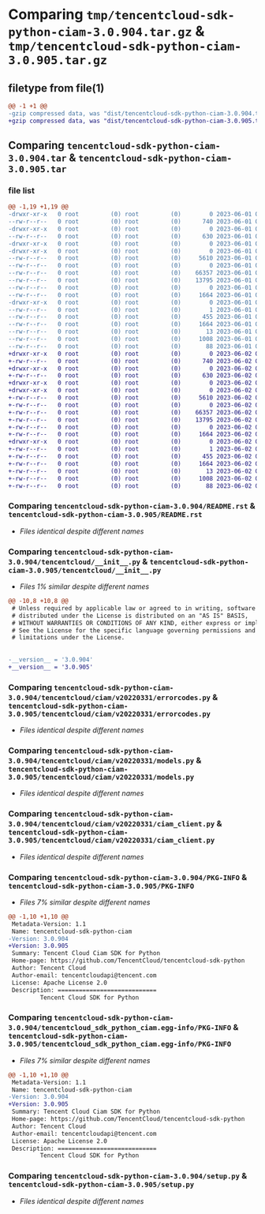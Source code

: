 # Comparing `tmp/tencentcloud-sdk-python-ciam-3.0.904.tar.gz` & `tmp/tencentcloud-sdk-python-ciam-3.0.905.tar.gz`

## filetype from file(1)

```diff
@@ -1 +1 @@
-gzip compressed data, was "dist/tencentcloud-sdk-python-ciam-3.0.904.tar", last modified: Thu Jun  1 02:29:41 2023, max compression
+gzip compressed data, was "dist/tencentcloud-sdk-python-ciam-3.0.905.tar", last modified: Fri Jun  2 00:23:47 2023, max compression
```

## Comparing `tencentcloud-sdk-python-ciam-3.0.904.tar` & `tencentcloud-sdk-python-ciam-3.0.905.tar`

### file list

```diff
@@ -1,19 +1,19 @@
-drwxr-xr-x   0 root         (0) root         (0)        0 2023-06-01 02:29:41.000000 tencentcloud-sdk-python-ciam-3.0.904/
--rw-r--r--   0 root         (0) root         (0)      740 2023-06-01 02:29:41.000000 tencentcloud-sdk-python-ciam-3.0.904/README.rst
-drwxr-xr-x   0 root         (0) root         (0)        0 2023-06-01 02:29:41.000000 tencentcloud-sdk-python-ciam-3.0.904/tencentcloud/
--rw-r--r--   0 root         (0) root         (0)      630 2023-06-01 02:29:41.000000 tencentcloud-sdk-python-ciam-3.0.904/tencentcloud/__init__.py
-drwxr-xr-x   0 root         (0) root         (0)        0 2023-06-01 02:29:41.000000 tencentcloud-sdk-python-ciam-3.0.904/tencentcloud/ciam/
-drwxr-xr-x   0 root         (0) root         (0)        0 2023-06-01 02:29:41.000000 tencentcloud-sdk-python-ciam-3.0.904/tencentcloud/ciam/v20220331/
--rw-r--r--   0 root         (0) root         (0)     5610 2023-06-01 02:29:41.000000 tencentcloud-sdk-python-ciam-3.0.904/tencentcloud/ciam/v20220331/errorcodes.py
--rw-r--r--   0 root         (0) root         (0)        0 2023-06-01 02:29:41.000000 tencentcloud-sdk-python-ciam-3.0.904/tencentcloud/ciam/v20220331/__init__.py
--rw-r--r--   0 root         (0) root         (0)    66357 2023-06-01 02:29:41.000000 tencentcloud-sdk-python-ciam-3.0.904/tencentcloud/ciam/v20220331/models.py
--rw-r--r--   0 root         (0) root         (0)    13795 2023-06-01 02:29:41.000000 tencentcloud-sdk-python-ciam-3.0.904/tencentcloud/ciam/v20220331/ciam_client.py
--rw-r--r--   0 root         (0) root         (0)        0 2023-06-01 02:29:41.000000 tencentcloud-sdk-python-ciam-3.0.904/tencentcloud/ciam/__init__.py
--rw-r--r--   0 root         (0) root         (0)     1664 2023-06-01 02:29:41.000000 tencentcloud-sdk-python-ciam-3.0.904/PKG-INFO
-drwxr-xr-x   0 root         (0) root         (0)        0 2023-06-01 02:29:41.000000 tencentcloud-sdk-python-ciam-3.0.904/tencentcloud_sdk_python_ciam.egg-info/
--rw-r--r--   0 root         (0) root         (0)        1 2023-06-01 02:29:41.000000 tencentcloud-sdk-python-ciam-3.0.904/tencentcloud_sdk_python_ciam.egg-info/dependency_links.txt
--rw-r--r--   0 root         (0) root         (0)      455 2023-06-01 02:29:41.000000 tencentcloud-sdk-python-ciam-3.0.904/tencentcloud_sdk_python_ciam.egg-info/SOURCES.txt
--rw-r--r--   0 root         (0) root         (0)     1664 2023-06-01 02:29:41.000000 tencentcloud-sdk-python-ciam-3.0.904/tencentcloud_sdk_python_ciam.egg-info/PKG-INFO
--rw-r--r--   0 root         (0) root         (0)       13 2023-06-01 02:29:41.000000 tencentcloud-sdk-python-ciam-3.0.904/tencentcloud_sdk_python_ciam.egg-info/top_level.txt
--rw-r--r--   0 root         (0) root         (0)     1008 2023-06-01 02:29:41.000000 tencentcloud-sdk-python-ciam-3.0.904/setup.py
--rw-r--r--   0 root         (0) root         (0)       88 2023-06-01 02:29:41.000000 tencentcloud-sdk-python-ciam-3.0.904/setup.cfg
+drwxr-xr-x   0 root         (0) root         (0)        0 2023-06-02 00:23:47.000000 tencentcloud-sdk-python-ciam-3.0.905/
+-rw-r--r--   0 root         (0) root         (0)      740 2023-06-02 00:23:47.000000 tencentcloud-sdk-python-ciam-3.0.905/README.rst
+drwxr-xr-x   0 root         (0) root         (0)        0 2023-06-02 00:23:47.000000 tencentcloud-sdk-python-ciam-3.0.905/tencentcloud/
+-rw-r--r--   0 root         (0) root         (0)      630 2023-06-02 00:23:47.000000 tencentcloud-sdk-python-ciam-3.0.905/tencentcloud/__init__.py
+drwxr-xr-x   0 root         (0) root         (0)        0 2023-06-02 00:23:47.000000 tencentcloud-sdk-python-ciam-3.0.905/tencentcloud/ciam/
+drwxr-xr-x   0 root         (0) root         (0)        0 2023-06-02 00:23:47.000000 tencentcloud-sdk-python-ciam-3.0.905/tencentcloud/ciam/v20220331/
+-rw-r--r--   0 root         (0) root         (0)     5610 2023-06-02 00:23:47.000000 tencentcloud-sdk-python-ciam-3.0.905/tencentcloud/ciam/v20220331/errorcodes.py
+-rw-r--r--   0 root         (0) root         (0)        0 2023-06-02 00:23:47.000000 tencentcloud-sdk-python-ciam-3.0.905/tencentcloud/ciam/v20220331/__init__.py
+-rw-r--r--   0 root         (0) root         (0)    66357 2023-06-02 00:23:47.000000 tencentcloud-sdk-python-ciam-3.0.905/tencentcloud/ciam/v20220331/models.py
+-rw-r--r--   0 root         (0) root         (0)    13795 2023-06-02 00:23:47.000000 tencentcloud-sdk-python-ciam-3.0.905/tencentcloud/ciam/v20220331/ciam_client.py
+-rw-r--r--   0 root         (0) root         (0)        0 2023-06-02 00:23:47.000000 tencentcloud-sdk-python-ciam-3.0.905/tencentcloud/ciam/__init__.py
+-rw-r--r--   0 root         (0) root         (0)     1664 2023-06-02 00:23:47.000000 tencentcloud-sdk-python-ciam-3.0.905/PKG-INFO
+drwxr-xr-x   0 root         (0) root         (0)        0 2023-06-02 00:23:47.000000 tencentcloud-sdk-python-ciam-3.0.905/tencentcloud_sdk_python_ciam.egg-info/
+-rw-r--r--   0 root         (0) root         (0)        1 2023-06-02 00:23:47.000000 tencentcloud-sdk-python-ciam-3.0.905/tencentcloud_sdk_python_ciam.egg-info/dependency_links.txt
+-rw-r--r--   0 root         (0) root         (0)      455 2023-06-02 00:23:47.000000 tencentcloud-sdk-python-ciam-3.0.905/tencentcloud_sdk_python_ciam.egg-info/SOURCES.txt
+-rw-r--r--   0 root         (0) root         (0)     1664 2023-06-02 00:23:47.000000 tencentcloud-sdk-python-ciam-3.0.905/tencentcloud_sdk_python_ciam.egg-info/PKG-INFO
+-rw-r--r--   0 root         (0) root         (0)       13 2023-06-02 00:23:47.000000 tencentcloud-sdk-python-ciam-3.0.905/tencentcloud_sdk_python_ciam.egg-info/top_level.txt
+-rw-r--r--   0 root         (0) root         (0)     1008 2023-06-02 00:23:47.000000 tencentcloud-sdk-python-ciam-3.0.905/setup.py
+-rw-r--r--   0 root         (0) root         (0)       88 2023-06-02 00:23:47.000000 tencentcloud-sdk-python-ciam-3.0.905/setup.cfg
```

### Comparing `tencentcloud-sdk-python-ciam-3.0.904/README.rst` & `tencentcloud-sdk-python-ciam-3.0.905/README.rst`

 * *Files identical despite different names*

### Comparing `tencentcloud-sdk-python-ciam-3.0.904/tencentcloud/__init__.py` & `tencentcloud-sdk-python-ciam-3.0.905/tencentcloud/__init__.py`

 * *Files 1% similar despite different names*

```diff
@@ -10,8 +10,8 @@
 # Unless required by applicable law or agreed to in writing, software
 # distributed under the License is distributed on an "AS IS" BASIS,
 # WITHOUT WARRANTIES OR CONDITIONS OF ANY KIND, either express or implied.
 # See the License for the specific language governing permissions and
 # limitations under the License.
 
 
-__version__ = '3.0.904'
+__version__ = '3.0.905'
```

### Comparing `tencentcloud-sdk-python-ciam-3.0.904/tencentcloud/ciam/v20220331/errorcodes.py` & `tencentcloud-sdk-python-ciam-3.0.905/tencentcloud/ciam/v20220331/errorcodes.py`

 * *Files identical despite different names*

### Comparing `tencentcloud-sdk-python-ciam-3.0.904/tencentcloud/ciam/v20220331/models.py` & `tencentcloud-sdk-python-ciam-3.0.905/tencentcloud/ciam/v20220331/models.py`

 * *Files identical despite different names*

### Comparing `tencentcloud-sdk-python-ciam-3.0.904/tencentcloud/ciam/v20220331/ciam_client.py` & `tencentcloud-sdk-python-ciam-3.0.905/tencentcloud/ciam/v20220331/ciam_client.py`

 * *Files identical despite different names*

### Comparing `tencentcloud-sdk-python-ciam-3.0.904/PKG-INFO` & `tencentcloud-sdk-python-ciam-3.0.905/PKG-INFO`

 * *Files 7% similar despite different names*

```diff
@@ -1,10 +1,10 @@
 Metadata-Version: 1.1
 Name: tencentcloud-sdk-python-ciam
-Version: 3.0.904
+Version: 3.0.905
 Summary: Tencent Cloud Ciam SDK for Python
 Home-page: https://github.com/TencentCloud/tencentcloud-sdk-python
 Author: Tencent Cloud
 Author-email: tencentcloudapi@tencent.com
 License: Apache License 2.0
 Description: ============================
         Tencent Cloud SDK for Python
```

### Comparing `tencentcloud-sdk-python-ciam-3.0.904/tencentcloud_sdk_python_ciam.egg-info/PKG-INFO` & `tencentcloud-sdk-python-ciam-3.0.905/tencentcloud_sdk_python_ciam.egg-info/PKG-INFO`

 * *Files 7% similar despite different names*

```diff
@@ -1,10 +1,10 @@
 Metadata-Version: 1.1
 Name: tencentcloud-sdk-python-ciam
-Version: 3.0.904
+Version: 3.0.905
 Summary: Tencent Cloud Ciam SDK for Python
 Home-page: https://github.com/TencentCloud/tencentcloud-sdk-python
 Author: Tencent Cloud
 Author-email: tencentcloudapi@tencent.com
 License: Apache License 2.0
 Description: ============================
         Tencent Cloud SDK for Python
```

### Comparing `tencentcloud-sdk-python-ciam-3.0.904/setup.py` & `tencentcloud-sdk-python-ciam-3.0.905/setup.py`

 * *Files identical despite different names*

